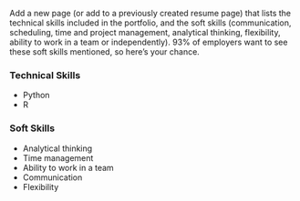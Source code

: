 Add a new page (or add to a previously created resume page) that lists the technical skills included in the portfolio, and the soft skills (communication, scheduling, time and project
management, analytical thinking, flexibility, ability to work in a team or independently). 93% of
employers want to see these soft skills mentioned, so here’s your chance.

### Technical Skills
- Python
- R

### Soft Skills
- Analytical thinking 
- Time management 
- Ability to work in a team 
- Communication 
- Flexibility
